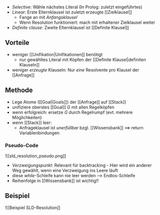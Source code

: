 - _Selective_: Wähle nächstes Literal (In Prolog: zuletzt eingeführtes)
- _Linear_: Erste Elternklausel ist zuletzt erzeugte [[Zielklausel]]
	- Fange an mit _Anfangsklausel_
	- Wenn Resolution funktioniert: mach mit erhaltener Zielklausel weiter
- _Definite clause_: Zweite Elternklausel ist [[Definite Klausel]]

## Vorteile
- weniger [[Unifikation|Unifikationen]] benötigt
	- nur gewähltes Literal mit Köpfen der  [[Definite Klausel|definiten Klauseln]]
- weniger _erzeugte_ Klauseln: Nur _eine_ Resolvente pro Klausel der [[Anfrage]]

## Methode
- Lege Atome ([[Goal|Goals]]) der [[Anfrage]] auf [[Stack]]
- unifiziere oberstes [[Goal]] $G$ mit allen Regelköpfen
- wenn erfolgreich: ersetze $G$ durch Regelrumpf (evt. mehrere Möglichkeiten)
- wenn [[Stack]] leer:
	- Anfrageklausel ist _unerfüllbar_ bzgl. [[Wissensbank]]
	 ==> return Variablenbindungen

### Pseudo-Code
![[sld_resolution_pseudo.png]]
- _Verzweigungspunkt_: Relevant für backtracking - Hier wird ein anderer Weg gewählt, wenn eine Verzweigung ins Leere läuft
- diese _while_-Schleife kann nie leer werden
	--> Endlos-Schleife
- Reihenfolge in [[Wissensbank]] ist wichtig!!

## Beispiel
![[Beispiel SLD-Resolution]]